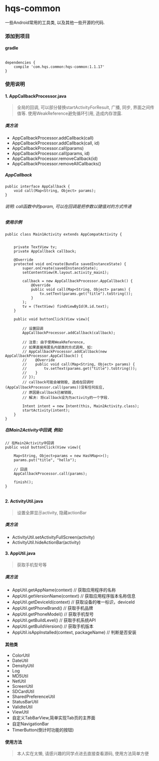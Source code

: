 # hqs-common
一些Android常用的工具类, 以及其他一些开源的代码.

### 添加到项目

#### gradle

```

dependencies {
    compile 'com.hqs.common:hqs-common:1.1.17'
}

```

### 使用说明

#### 1. AppCallbackProcessor.java
>  全局的回调, 可以部分替换startActivityForResult, 广播, 同步, 界面之间传值等. 使用WeakReference避免循环引用, 造成内存泄露.

##### 类方法
- AppCallbackProcessor.addCallback(call)
- AppCallbackProcessor.addCallback(call, id)
- AppCallbackProcessor.call(params)
- AppCallbackProcessor.call(params, id)
- AppCallbackProcessor.removeCallback(id)
- AppCallbackProcessor.removeAllCallbacks()
##### AppCallback


```
public interface AppCallback {
    void call(Map<String, Object> params);
}
```
###### 说明: call函数中的param, 可以在回调是把参数以键值对的方式传递

##### 使用示例


```
public class Main1Activity extends AppCompatActivity {


    private TextView tv;
    private AppCallback callback;

    @Override
    protected void onCreate(Bundle savedInstanceState) {
        super.onCreate(savedInstanceState);
        setContentView(R.layout.activity_main1);

        callback = new AppCallbackProcessor.AppCallback() {
            @Override
            public void call(Map<String, Object> params) {
                tv.setText(params.get("title").toString());
            }
        );
        tv = (TextView) findViewById(R.id.text);
    }

    public void buttonClick(View view){

        // 设置回调
        AppCallbackProcessor.addCallback(callback);

        // 注意: 由于使用WeakReference,
        // 如果直接用匿名内部类的方式调用, 如:
        // AppCallbackProcessor.addCallback(new  AppCallbackProcessor.AppCallback() {
        //    @Override
        //    public void call(Map<String, Object> params) {
        //        tv.setText(params.get("title").toString());
        //    }
        // });
        // callback可能会被销毁, 造成在回调时(AppCallbackProcessor.call(params))没有任何反应,
        // 原因是callback已被销毁,
        // 解决: 将callback设为为activity的一个字段.

        Intent intent = new Intent(this, Main2Activity.class);
        startActivity(intent);
    }
}
```
##### 在Main2Activity中回调, 例如:
```
// 在Main2Activity中回调
public void buttonClick(View view){

    Map<String, Object>params = new HashMap<>();
    params.put("title", "hello");

    // 回调
    AppCallbackProcessor.call(params);

    finish();
}


```

#### 2. ActivityUtil.java
> 设置全屏显示activity, 隐藏actionBar
##### 类方法
- ActivityUtil.setActivityFullScreen(activity)
- ActivityUtil.hideActionBar(activity)

#### 3. AppUtil.java
> 获取手机型号等
##### 类方法
- AppUtil.getAppName(context) // 获取应用程序的名称
- AppUtil.getVersionName(context) // 获取应用程序版本名称信息
- AppUtil.getDeviceId(context) // 获取设备的唯一标识，deviceId
- AppUtil.getPhoneBrand() // 获取手机品牌
- AppUtil.getPhoneModel() // 获取手机型号
- AppUtil.getBuildLevel() // 获取手机系统API
- AppUtil.getBuildVersion() // 获取手机版本
- AppUtil.isAppInstalled(context, packageName) // 判断是否安装

#### 其他类
- ColorUtil
- DateUtil
- DensityUtil
- Log
- MD5Util
- NetUtil
- ScreenUtil
- SDCardUtil
- SharedPreferenceUtil
- StatusBarUtil
- ValidteUtil
- ViewUtil
- 自定义TabBarView,简单实现Tab页的主界面
- 自定NavigationBar
- TimerButton(倒计时功能的按钮)

#### 使用方法

> 本人实在太懒, 请感兴趣的同学点进去直接查看源码, 使用方法简单方便
